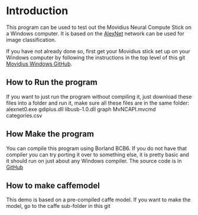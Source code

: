 # Introduction
This program can be used to test out the Movidius Neural Compute Stick on a Windows computer. It is based on the
[AlexNet](https://github.com/BVLC/caffe/tree/master/models/bvlc_alexnet) network can be used for image classification.

If you have not already done so, first get your Movidius stick set up on your Windows computer by following the 
instructions in the top level of this git [Movidius Windows GitHub](https://github.com/donnaware/movidius_windows).

## How to Run the program
If you want to just run the program without compiling it, just download these files into a folder and run it,
make sure all these files are in the same folder:
 alexnet0.exe
 gdiplus.dll
 libusb-1.0.dll
 graph
 MvNCAPI.mvcmd
 categories.csv


## How Make the program
You can compile this program using Borland BCB6. If you do not have that compiler you can try porting 
it over to something else, it is pretty basic and it should run on just about any Windows compiler. The
source code is in  [GitHub](http://github.com/movidius_windows/alexnet0/src)

## How to make caffemodel
This demo is based on a pre-compiled caffe model. If you want to make the model, go to the caffe sub-folder in this git


